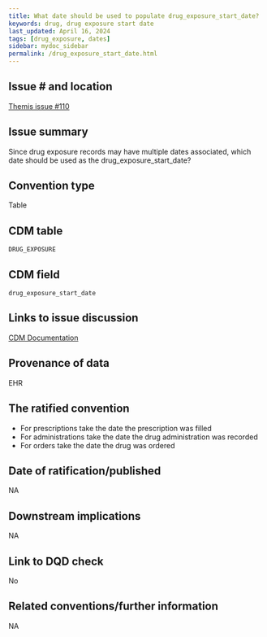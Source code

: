 ```yaml
---
title: What date should be used to populate drug_exposure_start_date?
keywords: drug, drug exposure start date
last_updated: April 16, 2024
tags: [drug_exposure, dates]
sidebar: mydoc_sidebar
permalink: /drug_exposure_start_date.html
---
```


## Issue # and location
[Themis issue #110](https://github.com/OHDSI/Themis/issues/110)

## Issue summary
Since drug exposure records may have multiple dates associated, which date should be used as the drug_exposure_start_date?

## Convention type
Table

## CDM table
`DRUG_EXPOSURE`

## CDM field
`drug_exposure_start_date`

## Links to issue discussion
[CDM Documentation](https://ohdsi.github.io/CommonDataModel/cdm54.html#drug_exposure)   

## Provenance of data
EHR

## The ratified convention
- For prescriptions take the date the prescription was filled
- For administrations take the date the drug administration was recorded
- For orders take the date the drug was ordered

## Date of ratification/published
NA

## Downstream implications
NA

## Link to DQD check
No

## Related conventions/further information
NA

